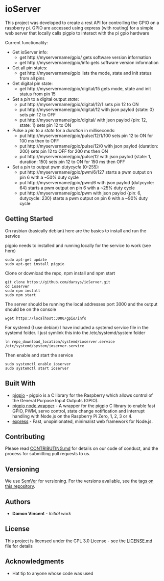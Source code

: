 # ioServer

This project was developed to create a rest API for controlling the GPIO on a raspberry pi.
GPIO are accessed using express (with routing) for a simple web server that locally calls pigpio to interact with the pi gpio hardware

Current functionality:
* Get ioServer info:
    - get http://myservername/gpio/ gets software version information
    - get http://myservername/gpio/info gets software version information
* Get all pin states:
    - get http://myservername/gpio lists the mode, state and init status from all pins
* Get digital pin state:
    - get http://myservername/gpio/digital/15 gets mode, state and init status from pin 15
* Set a *pin* to a digital output *state*:
    - put http://myservername/gpio/digital/12/1 sets pin 12 to ON
    - put http://myservername/gpio/digital/12 with json paylod {state: 0} sets pin 12 to OFF
    - put http://myservername/gpio/digital/ with json paylod {pin: 12, state: 1} sets pin 12 to ON
* Pulse a *pin* to a *state* for a *duration* in milliseconds:
    - put http://myservername/gpio/pulse/12/1/100 sets pin 12 to ON for 100 ms then to OFF
    - put http://myservername/gpio/pulse/12/0 with json paylod {duration: 200} sets pin 12 to OFF for 200 ms then ON
    - put http://myservername/gpio/pulse/12 with json paylod {state: 1, duration: 150} sets pin 12 to ON for 150 ms then OFF
* Set a *pin* to output pwm *dutycycle* (0-255):
    - put http://myservername/gpio/pwm/6/127 starts a pwm output on pin 6 with a ~50% duty cycle
    - put http://myservername/gpio/pwm/6 with json paylod {dutycycle: 64} starts a pwm output on pin 6 with a ~25% duty cycle
    - put http://myservername/gpio/pwm with json paylod {pin: 6, dutycycle: 230} starts a pwm output on pin 6 with a ~90% duty cycle


## Getting Started

On rasbian (basically debian) here are the basics to install and run the service

pigpio needs to installed and running locally for the service to work (see here)

    sudo apt-get update
    sudo apt-get install pigpio

Clone or download the repo, npm install and npm start

    git clone https://github.com/darsys/ioServer.git
    cd ioserver
    sudo npm install
    sudo npm start

The server should be running the local addresses port 3000 and the output should be on the console

    wget https://localhost:3000/gpio/info

For systemd (I use debian) I have included a systemd service file in the systemd folder. I just symlink this into the /etc/systemd/system folder

    ln repo_download_location/systemd/ioserver.service /etc/systemd/system/ioserver.service

Then enable and start the service

    sudo systemctl enable ioserver
    sudo systemctl start ioserver


## Built With

* [pigpio](https://github.com/joan2937/pigpio) - pigpio is a C library for the Raspberry which allows control of the General Purpose Input Outputs (GPIO).
* [pigpio node wrapper](https://github.com/fivdi/pigpio) - A wrapper for the pigpio C library to enable fast GPIO, PWM, servo control, state change notification and interrupt handling with Node.js on the Raspberry Pi Zero, 1, 2, 3 or 4.
* [express](https://expressjs.com/) - Fast, unopinionated, minimalist web framework for Node.js.


## Contributing

Please read [CONTRIBUTING.md](contributing.md) for details on our code of conduct, and the process for submitting pull requests to us.


## Versioning

We use [SemVer](http://semver.org/) for versioning. For the versions available, see the [tags on this repository](https://github.com/your/project/tags). 


## Authors

* **Damon Vincent** - *Initial work*


## License

This project is licensed under the GPL 3.0 License - see the [LICENSE.md](LICENSE.md) file for details


## Acknowledgments

* Hat tip to anyone whose code was used
